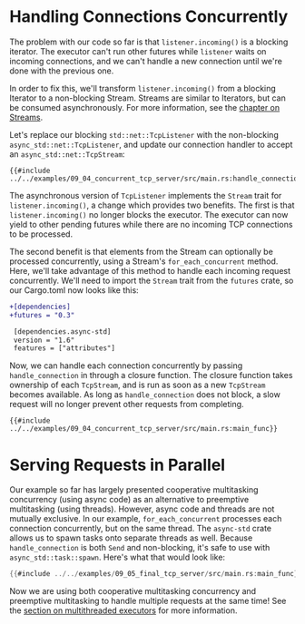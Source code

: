 # Handling Connections Concurrently
The problem with our code so far is that `listener.incoming()` is a blocking iterator.
The executor can't run other futures while `listener` waits on incoming connections,
and we can't handle a new connection until we're done with the previous one.

In order to fix this, we'll transform `listener.incoming()` from a blocking Iterator
to a non-blocking Stream. Streams are similar to Iterators, but can be consumed asynchronously.
For more information, see the [chapter on Streams](../05_streams/01_chapter.md).

Let's replace our blocking `std::net::TcpListener` with the non-blocking `async_std::net::TcpListener`,
and update our connection handler to accept an `async_std::net::TcpStream`:
```rust,ignore
{{#include ../../examples/09_04_concurrent_tcp_server/src/main.rs:handle_connection}}
```

The asynchronous version of `TcpListener` implements the `Stream` trait for `listener.incoming()`,
a change which provides two benefits.
The first is that `listener.incoming()` no longer blocks the executor.
The executor can now yield to other pending futures 
while there are no incoming TCP connections to be processed.

The second benefit is that elements from the Stream can optionally be processed concurrently,
using a Stream's `for_each_concurrent` method.
Here, we'll take advantage of this method to handle each incoming request concurrently.
We'll need to import the `Stream` trait from the `futures` crate, so our Cargo.toml now looks like this:
```diff
+[dependencies]
+futures = "0.3"

 [dependencies.async-std]
 version = "1.6"
 features = ["attributes"]
```

Now, we can handle each connection concurrently by passing `handle_connection` in through a closure function.
The closure function takes ownership of each `TcpStream`, and is run as soon as a new `TcpStream` becomes available.
As long as `handle_connection` does not block, a slow request will no longer prevent other requests from completing.
```rust,ignore
{{#include ../../examples/09_04_concurrent_tcp_server/src/main.rs:main_func}}
```
# Serving Requests in Parallel
Our example so far has largely presented cooperative multitasking concurrency (using async code)
as an alternative to preemptive multitasking (using threads).
However, async code and threads are not mutually exclusive.
In our example, `for_each_concurrent` processes each connection concurrently, but on the same thread.
The `async-std` crate allows us to spawn tasks onto separate threads as well.
Because `handle_connection` is both `Send` and non-blocking, it's safe to use with `async_std::task::spawn`.
Here's what that would look like:
```rust
{{#include ../../examples/09_05_final_tcp_server/src/main.rs:main_func}}
```
Now we are using both cooperative multitasking concurrency and preemptive multitasking to handle multiple requests at the same time!
See the [section on multithreaded executors](../08_ecosystem/00_chapter.md#single-threading-vs-multithreading)
for more information.
